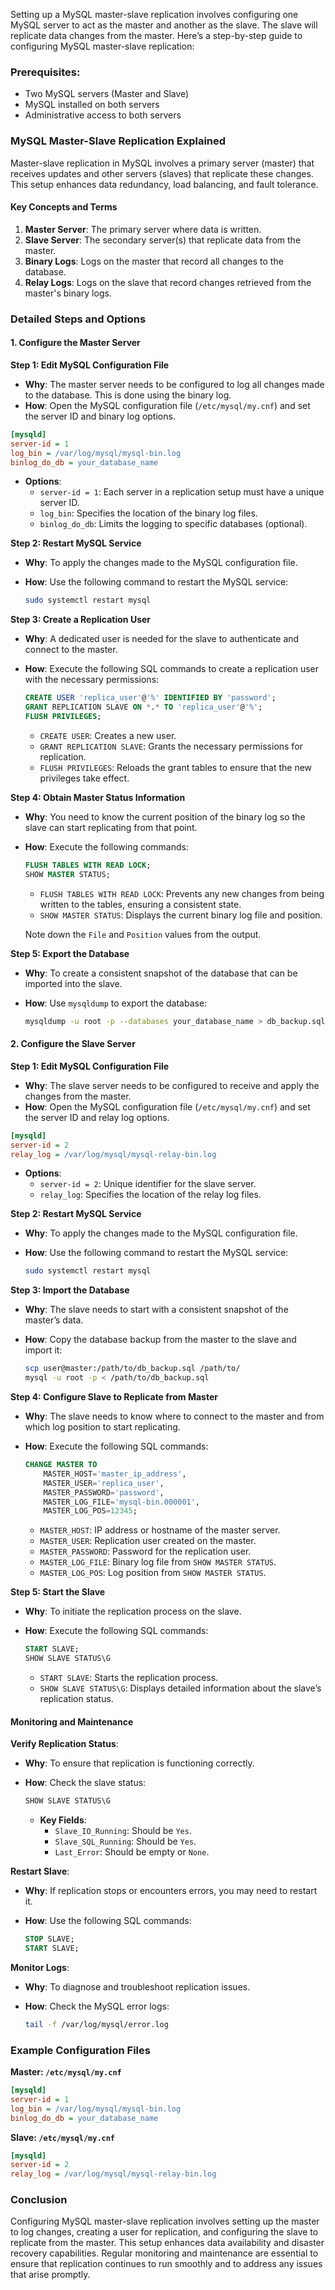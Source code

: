 Setting up a MySQL master-slave replication involves configuring one MySQL server to act as the master and another as the slave. The slave will replicate data changes from the master. Here’s a step-by-step guide to configuring MySQL master-slave replication:

### Prerequisites:
- Two MySQL servers (Master and Slave)
- MySQL installed on both servers
- Administrative access to both servers

### MySQL Master-Slave Replication Explained

Master-slave replication in MySQL involves a primary server (master) that receives updates and other servers (slaves) that replicate these changes. This setup enhances data redundancy, load balancing, and fault tolerance.

#### Key Concepts and Terms

1. **Master Server**: The primary server where data is written.
2. **Slave Server**: The secondary server(s) that replicate data from the master.
3. **Binary Logs**: Logs on the master that record all changes to the database.
4. **Relay Logs**: Logs on the slave that record changes retrieved from the master's binary logs.

### Detailed Steps and Options

#### 1. Configure the Master Server

**Step 1: Edit MySQL Configuration File**

- **Why**: The master server needs to be configured to log all changes made to the database. This is done using the binary log.
- **How**: Open the MySQL configuration file (`/etc/mysql/my.cnf`) and set the server ID and binary log options.

```ini
[mysqld]
server-id = 1
log_bin = /var/log/mysql/mysql-bin.log
binlog_do_db = your_database_name
```

- **Options**:
    - `server-id = 1`: Each server in a replication setup must have a unique server ID.
    - `log_bin`: Specifies the location of the binary log files.
    - `binlog_do_db`: Limits the logging to specific databases (optional).

**Step 2: Restart MySQL Service**

- **Why**: To apply the changes made to the MySQL configuration file.
- **How**: Use the following command to restart the MySQL service:

    ```bash
    sudo systemctl restart mysql
    ```

**Step 3: Create a Replication User**

- **Why**: A dedicated user is needed for the slave to authenticate and connect to the master.
- **How**: Execute the following SQL commands to create a replication user with the necessary permissions:

    ```sql
    CREATE USER 'replica_user'@'%' IDENTIFIED BY 'password';
    GRANT REPLICATION SLAVE ON *.* TO 'replica_user'@'%';
    FLUSH PRIVILEGES;
    ```

    - `CREATE USER`: Creates a new user.
    - `GRANT REPLICATION SLAVE`: Grants the necessary permissions for replication.
    - `FLUSH PRIVILEGES`: Reloads the grant tables to ensure that the new privileges take effect.

**Step 4: Obtain Master Status Information**

- **Why**: You need to know the current position of the binary log so the slave can start replicating from that point.
- **How**: Execute the following commands:

    ```sql
    FLUSH TABLES WITH READ LOCK;
    SHOW MASTER STATUS;
    ```

    - `FLUSH TABLES WITH READ LOCK`: Prevents any new changes from being written to the tables, ensuring a consistent state.
    - `SHOW MASTER STATUS`: Displays the current binary log file and position.

    Note down the `File` and `Position` values from the output.

**Step 5: Export the Database**

- **Why**: To create a consistent snapshot of the database that can be imported into the slave.
- **How**: Use `mysqldump` to export the database:

    ```bash
    mysqldump -u root -p --databases your_database_name > db_backup.sql
    ```

#### 2. Configure the Slave Server

**Step 1: Edit MySQL Configuration File**

- **Why**: The slave server needs to be configured to receive and apply the changes from the master.
- **How**: Open the MySQL configuration file (`/etc/mysql/my.cnf`) and set the server ID and relay log options.

```ini
[mysqld]
server-id = 2
relay_log = /var/log/mysql/mysql-relay-bin.log
```

- **Options**:
    - `server-id = 2`: Unique identifier for the slave server.
    - `relay_log`: Specifies the location of the relay log files.

**Step 2: Restart MySQL Service**

- **Why**: To apply the changes made to the MySQL configuration file.
- **How**: Use the following command to restart the MySQL service:

    ```bash
    sudo systemctl restart mysql
    ```

**Step 3: Import the Database**

- **Why**: The slave needs to start with a consistent snapshot of the master’s data.
- **How**: Copy the database backup from the master to the slave and import it:

    ```bash
    scp user@master:/path/to/db_backup.sql /path/to/
    mysql -u root -p < /path/to/db_backup.sql
    ```

**Step 4: Configure Slave to Replicate from Master**

- **Why**: The slave needs to know where to connect to the master and from which log position to start replicating.
- **How**: Execute the following SQL commands:

    ```sql
    CHANGE MASTER TO
        MASTER_HOST='master_ip_address',
        MASTER_USER='replica_user',
        MASTER_PASSWORD='password',
        MASTER_LOG_FILE='mysql-bin.000001',
        MASTER_LOG_POS=12345;
    ```

    - `MASTER_HOST`: IP address or hostname of the master server.
    - `MASTER_USER`: Replication user created on the master.
    - `MASTER_PASSWORD`: Password for the replication user.
    - `MASTER_LOG_FILE`: Binary log file from `SHOW MASTER STATUS`.
    - `MASTER_LOG_POS`: Log position from `SHOW MASTER STATUS`.

**Step 5: Start the Slave**

- **Why**: To initiate the replication process on the slave.
- **How**: Execute the following SQL commands:

    ```sql
    START SLAVE;
    SHOW SLAVE STATUS\G
    ```

    - `START SLAVE`: Starts the replication process.
    - `SHOW SLAVE STATUS\G`: Displays detailed information about the slave’s replication status.

#### Monitoring and Maintenance

**Verify Replication Status**:

- **Why**: To ensure that replication is functioning correctly.
- **How**: Check the slave status:

    ```sql
    SHOW SLAVE STATUS\G
    ```

    - **Key Fields**:
        - `Slave_IO_Running`: Should be `Yes`.
        - `Slave_SQL_Running`: Should be `Yes`.
        - `Last_Error`: Should be empty or `None`.

**Restart Slave**:

- **Why**: If replication stops or encounters errors, you may need to restart it.
- **How**: Use the following SQL commands:

    ```sql
    STOP SLAVE;
    START SLAVE;
    ```

**Monitor Logs**:

- **Why**: To diagnose and troubleshoot replication issues.
- **How**: Check the MySQL error logs:

    ```bash
    tail -f /var/log/mysql/error.log
    ```

### Example Configuration Files

**Master: `/etc/mysql/my.cnf`**
```ini
[mysqld]
server-id = 1
log_bin = /var/log/mysql/mysql-bin.log
binlog_do_db = your_database_name
```

**Slave: `/etc/mysql/my.cnf`**
```ini
[mysqld]
server-id = 2
relay_log = /var/log/mysql/mysql-relay-bin.log
```

### Conclusion

Configuring MySQL master-slave replication involves setting up the master to log changes, creating a user for replication, and configuring the slave to replicate from the master. This setup enhances data availability and disaster recovery capabilities. Regular monitoring and maintenance are essential to ensure that replication continues to run smoothly and to address any issues that arise promptly.

